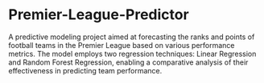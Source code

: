 # Premier-League-Predictor
A predictive modeling project aimed at forecasting the ranks and points of football teams in the Premier League based on various performance metrics. The model employs two regression techniques: Linear Regression and Random Forest Regression, enabling a comparative analysis of their effectiveness in predicting team performance.
